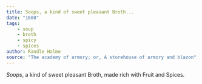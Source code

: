 ```yaml
---
title: Soops, a kind of sweet pleasant Broth...
date: "1688"
tags:
    - soup
    - broth
    - spicy
    - spices
author: Randle Holme
source: "The academy of armory; or, A storehouse of armory and blazon"
---
```


<em><span class="quotationKeyword">Soops</span></em>, a kind of sweet pleasant Broth, made rich with Fruit and Spices.
